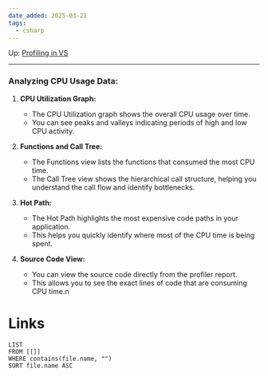 ```yaml
---
date_added: 2025-03-21
tags:
  - csharp
---
```

Up: [Profiling in VS](Profiling%20in%20VS.md)
___
 ### Analyzing CPU Usage Data:

1. **CPU Utilization Graph:**
    
    - The CPU Utilization graph shows the overall CPU usage over time.
    - You can see peaks and valleys indicating periods of high and low CPU activity.
2. **Functions and Call Tree:**
    
    - The Functions view lists the functions that consumed the most CPU time.
    - The Call Tree view shows the hierarchical call structure, helping you understand the call flow and identify bottlenecks.
3. **Hot Path:**
    
    - The Hot Path highlights the most expensive code paths in your application.
    - This helps you quickly identify where most of the CPU time is being spent.
4. **Source Code View:**
    
    - You can view the source code directly from the profiler report.
    - This allows you to see the exact lines of code that are consuming CPU time.n
# Links
```dataview
LIST
FROM [[]]
WHERE contains(file.name, "")
SORT file.name ASC
```
